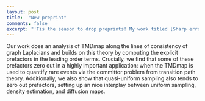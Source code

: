 ```yaml
---
layout: post
title:  "New preprint"
comments: false
excerpt: "'Tis the season to drop preprints! My work titled [Sharp error estimates for target measure diffusion maps with applications to the committor problem](https://arxiv.org/abs/2312.14418) with Dr. Maria Cameron and Luke Evans is submitted and up on arXiv. This paper is about leveraging the approximation theory of diffusion maps to gain concrete speedups in accuracy for applications in molecular dynamics."
---
```


Our work does an analysis of TMDmap along the lines of consistency of graph Laplacians and builds on this theory by computing the explicit prefactors in the leading order terms. Crucially, we find that some of these prefactors zero out in a highly important application: when the TMDmap is used to quantify rare events via the committor problem from transition path theory. Additionally, we also show that quasi-uniform sampling also tends to zero out prefactors, setting up an nice interplay between 
uniform sampling, density estimation, and diffusion maps.

